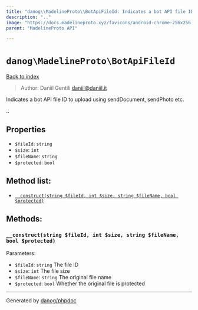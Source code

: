 ```yaml
---
title: "danog\\MadelineProto\\BotApiFileId: Indicates a bot API file ID to upload using sendDocument, sendPhoto etc."
description: ".."
image: "https://docs.madelineproto.xyz/favicons/android-chrome-256x256.png"
parent: "MadelineProto API"

---
```

# `danog\MadelineProto\BotApiFileId`
[Back to index](../../index.html)

> Author: Daniil Gentili <daniil@daniil.it>  
  

Indicates a bot API file ID to upload using sendDocument, sendPhoto etc.  

..

## Properties
* `$fileId`: `string` 
* `$size`: `int` 
* `$fileName`: `string` 
* `$protected`: `bool` 

## Method list:
* [`__construct(string $fileId, int $size, string $fileName, bool $protected)`](#__construct-string-fileid-int-size-string-filename-bool-protected)

## Methods:
### `__construct(string $fileId, int $size, string $fileName, bool $protected)`




Parameters:

* `$fileId`: `string` The file ID  
* `$size`: `int` The file size  
* `$fileName`: `string` The original file name  
* `$protected`: `bool` Whether the original file is protected  



---
Generated by [danog/phpdoc](https://phpdoc.daniil.it)
